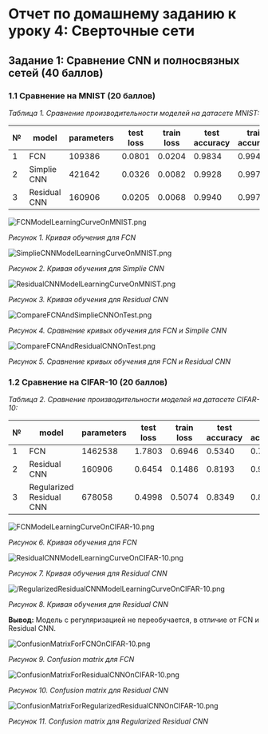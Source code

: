 # Отчет по домашнему заданию к уроку 4: Сверточные сети

## Задание 1: Сравнение CNN и полносвязных сетей (40 баллов)

### 1.1 Сравнение на MNIST (20 баллов)

*Таблица 1. Сравнение производительности моделей на датасете MNIST:*

| №  |     model     | parameters | test loss |  train loss | test accuracy | train accuracy |  time (c) |
|----|---------------|------------|-----------|-------------|---------------|----------------|-----------|
| 1  |      FCN      |   109386   |  0.0801   |    0.0204   |    0.9834     |    0.9944      |  237.937  |
| 2  |  Simplie СNN  |   421642   |  0.0326   |    0.0082   |    0.9928     |    0.9971      |  246.039  |     
| 3  | Residual CNN  |   160906   |  0.0205   |    0.0068   |    0.9940     |    0.9977      |  332.674  |                                  

![FCNModelLearningCurveOnMNIST.png](/lesson4-homework/plots/FCNModelLearningCurveOnMNIST.png)

*Рисунок 1. Кривая обучения для FCN*

![SimplieCNNModelLearningCurveOnMNIST.png](/lesson4-homework/plots/SimplieCNNModelLearningCurveOnMNIST.png)

*Рисунок 2. Кривая обучения для Simplie СNN*

![ResidualCNNModelLearningCurveOnMNIST.png](/lesson4-homework/plots/ResidualCNNModelLearningCurveOnMNIST.png)

*Рисунок 3. Кривая обучения для Residual CNN*

![CompareFCNAndSimplieCNNOnTest.png](/lesson4-homework/plots/CompareFCNAndSimplieCNNOnTest.png)

*Рисунок 4. Сравнение кривых обучения для FCN и Simplie CNN*

![CompareFCNAndResidualCNNOnTest.png](/lesson4-homework/plots/CompareFCNAndResidualCNNOnTest.png)

*Рисунок 5. Сравнение кривых обучения для FCN и Residual CNN*


### 1.2 Сравнение на CIFAR-10 (20 баллов)

*Таблица 2. Сравнение производительности моделей на датасете CIFAR-10:*

| №  |          model            | parameters | test loss |  train loss | test accuracy | train accuracy |  time (c) |
|----|---------------------------|------------|-----------|-------------|---------------|----------------|-----------|
| 1  |           FCN             |   1462538  |  1.7803   |    0.6946   |    0.5340     |    0.7507      |  247.484  |
| 2  |       Residual CNN        |   160906   |  0.6454   |    0.1486   |    0.8193     |    0.9483      |  363.748  |     
| 3  | Regularized Residual CNN  |   678058   |  0.4998   |    0.5074   |    0.8349     |    0.8224      |  407.651  | 

![FCNModelLearningCurveOnCIFAR-10.png](/lesson4-homework/plots/FCNModelLearningCurveOnCIFAR-10.png)

*Рисунок 6. Кривая обучения для FCN*

![ResidualCNNModelLearningCurveOnCIFAR-10.png](/lesson4-homework/plots/ResidualCNNModelLearningCurveOnCIFAR-10.png)

*Рисунок 7. Кривая обучения для Residual CNN*

![/RegularizedResidualCNNModelLearningCurveOnCIFAR-10.png](/lesson4-homework/plots/RegularizedResidualCNNModelLearningCurveOnCIFAR-10.png)

*Рисунок 8. Кривая обучения для Residual CNN*

**Вывод:** Модель с регуляризацией не переобучается, в отличие от FCN и Residual CNN.

![ConfusionMatrixForFCNOnCIFAR-10.png](/lesson4-homework/plots/ConfusionMatrixForFCNOnCIFAR-10.png)

*Рисунок 9. Confusion matrix для FCN*

![ConfusionMatrixForResidualCNNOnCIFAR-10.png](/lesson4-homework/plots/ConfusionMatrixForResidualCNNOnCIFAR-10.png)

*Рисунок 10. Confusion matrix для Residual CNN*

![ConfusionMatrixForRegularizedResidualCNNOnCIFAR-10.png](/lesson4-homework/plots/ConfusionMatrixForRegularizedResidualCNNOnCIFAR-10.png)

*Рисунок 11. Confusion matrix для Regularized Residual CNN*
